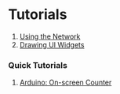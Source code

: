 # Tutorials

 1. [Using the Network](using_the_network.md)
 1. [Drawing UI Widgets](drawing_ui_elements.md)

### Quick Tutorials
 
 1. [Arduino: On-screen Counter](ard_count_var.md)
 
 
